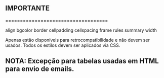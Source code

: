 
## IMPORTANTE
===================================

align
bgcolor
border
cellpadding
cellspacing
frame
rules
summary
width

Apenas estão disponíveis para retrocompatibilidade e não devem ser usados.
Todos os estilos devem ser aplicados via CSS.

## NOTA: Excepção para tabelas usadas em HTML para envio de emails.
